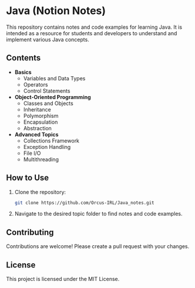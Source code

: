
# Java (Notion Notes)

This repository contains notes and code examples for learning Java. It is intended as a resource for students and developers to understand and implement various Java concepts.

## Contents

- **Basics**
  - Variables and Data Types
  - Operators
  - Control Statements
- **Object-Oriented Programming**
  - Classes and Objects
  - Inheritance
  - Polymorphism
  - Encapsulation
  - Abstraction
- **Advanced Topics**
  - Collections Framework
  - Exception Handling
  - File I/O
  - Multithreading

## How to Use

1. Clone the repository:
    ```bash
    git clone https://github.com/Orcus-IRL/Java_notes.git
    ```
2. Navigate to the desired topic folder to find notes and code examples.

## Contributing

Contributions are welcome! Please create a pull request with your changes.

## License

This project is licensed under the MIT License.

